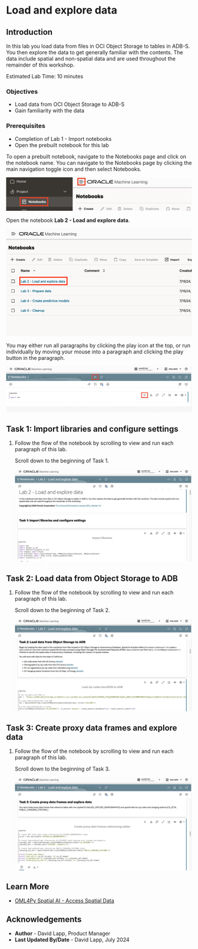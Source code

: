 # Load and explore data

## Introduction

In this lab you load data from files in OCI Object Storage to tables in ADB-S. You then explore the data to get generally familiar with the contents. The data include spatial and non-spatial  data and are used throughout the remainder of this workshop. 

Estimated Lab Time: 10 minutes

### Objectives

* Load data from OCI Object Storage to ADB-S
* Gain familiarity with the data 

### Prerequisites

* Completion of Lab 1 - Import notebooks
* Open the prebuilt notebook for this lab

To open a prebuilt notebook, navigate to the Notebooks page and click on the notebook name. You can navigate to the Notebooks page by clicking the main navigation toggle icon and then select Notebooks.

   ![Navigate to Notebooks page](images/notebooks-nav.png)

Open the notebook **Lab 2 - Load and explore data**.

   ![Navigate to Notebooks page](images/lab-2-notebook.png)

You may either run all paragraphs by clicking the play icon at the top, or run individually by moving your mouse into a paragraph and clicking the play button in the paragraph.

   ![Run options](images/run-options.png)  

## Task 1: Import libraries and configure settings

1. Follow the flow of the notebook by scrolling to view and run each paragraph of this lab.

   Scroll down to the beginning of Task 1.

   ![Lab 2 Task 1](images/lab2-task1.png)  

## Task 2: Load data from Object Storage to ADB

1. Follow the flow of the notebook by scrolling to view and run each paragraph of this lab.

   Scroll down to the beginning of Task 2.

   ![Lab 2 Task 2](images/lab2-task2.png)  

## Task 3: Create proxy data frames and explore data

1. Follow the flow of the notebook by scrolling to view and run each paragraph of this lab.

   Scroll down to the beginning of Task 3.

   ![Lab 2 Task 2](images/lab2-task3.png)  

## Learn More

* [OML4Py Spatial AI - Access Spatial Data](https://docs.oracle.com/en/cloud/paas/autonomous-database/serverless/cspai/access-spatial-data1.html)

## Acknowledgements

* **Author** - David Lapp, Product Manager
* **Last Updated By/Date**  - David Lapp, July 2024
